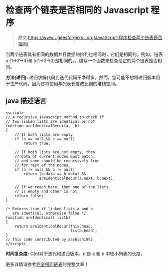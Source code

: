 # 检查两个链表是否相同的 Javascript 程序

> 原文:[https://www . geesforgeks . org/JavaScript-程序检查两个链表是否相同/](https://www.geeksforgeeks.org/javascript-program-to-check-if-two-linked-lists-are-identical/)

当两个链表具有相同的数据并且数据的排列也相同时，它们是相同的。例如，链表 a (1->2->3)和 b(1->2->3)是相同的。。编写一个函数来检查给定的两个链表是否相同。

**方法(递归):**
递归求解代码比迭代代码干净得多。然而，您可能不想将递归版本用于生产代码，因为它将使用与列表长度成比例的堆栈空间。

## java 描述语言

```
<script>
// A recursive javascript method to check if 
// two linked lists are identical or not
function areIdenticalRecur(a,  b)
{
    // If both lists are empty
    if (a == null && b == null)
        return true;

    // If both lists are not empty, then 
    // data of current nodes must match, 
    // and same should be recursively true 
    // for rest of the nodes.
    if (a != null && b != null)
        return (a.data == b.data) &&
               areIdenticalRecur(a.next, b.next);

    // If we reach here, then one of the lists
    // is empty and other is not
    return false;
}

/* Returns true if linked lists a and b 
   are identical, otherwise false */
function areIdentical( listb)
{
    return areIdenticalRecur(this.head, 
                             listb.head);
}
// This code contributed by aashish1995 
</script>
```

**时间复杂度:** O(n)对于迭代和递归版本。n 是 a 和 b 中较小列表的长度。

更多详情请参考[完全相同链表](https://www.geeksforgeeks.org/identical-linked-lists/)的完整文章！
